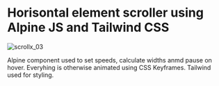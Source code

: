 # Horisontal element scroller using Alpine JS and Tailwind CSS

![scrollx_03](https://user-images.githubusercontent.com/31292231/112769427-2ab8b280-9021-11eb-9b80-0f8dacd49a5f.gif)

Alpine component used to set speeds, calculate widths anmd pause on hover.
Everyhing is otherwise animated using CSS Keyframes.
Tailwind used for styling.
